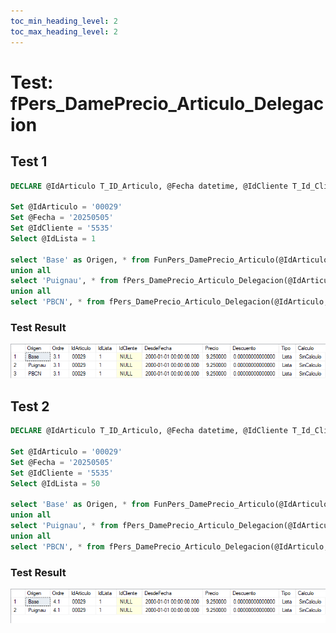 ```yaml
---
toc_min_heading_level: 2
toc_max_heading_level: 2
---
```

# Test: fPers_DamePrecio_Articulo_Delegacion

## Test 1

```sql
DECLARE @IdArticulo T_ID_Articulo, @Fecha datetime, @IdCliente T_Id_Cliente, @IdLista T_Id_Lista

Set @IdArticulo = '00029'
Set @Fecha = '20250505'
Set @IdCliente = '5535'
Select @IdLista = 1

select 'Base' as Origen, * from FunPers_DamePrecio_Articulo(@IdArticulo, @IdCliente, @IdLista, @Fecha, null,null)
union all
select 'Puignau', * from fPers_DamePrecio_Articulo_Delegacion(@IdArticulo, @IdCliente, @IdLista, @Fecha, null,null, 0)
union all
select 'PBCN', * from fPers_DamePrecio_Articulo_Delegacion(@IdArticulo, @IdCliente, @IdLista, @Fecha, null,null, 2)
```

### Test Result

![test_result_fPers_DamePrecio_Articulo_Delegacion]

## Test 2

```sql
DECLARE @IdArticulo T_ID_Articulo, @Fecha datetime, @IdCliente T_Id_Cliente, @IdLista T_Id_Lista

Set @IdArticulo = '00029'
Set @Fecha = '20250505'
Set @IdCliente = '5535'
Select @IdLista = 50

select 'Base' as Origen, * from FunPers_DamePrecio_Articulo(@IdArticulo, @IdCliente, @IdLista, @Fecha, null,null)
union all
select 'Puignau', * from fPers_DamePrecio_Articulo_Delegacion(@IdArticulo, @IdCliente, @IdLista, @Fecha, null,null, 0)
union all
select 'PBCN', * from fPers_DamePrecio_Articulo_Delegacion(@IdArticulo, @IdCliente, @IdLista, @Fecha, null,null, 2)
```

### Test Result

![test_result_fPers_DamePrecio_Articulo_Delegacion2]

[test_result_fPers_DamePrecio_Articulo_Delegacion]: /puignau-bcn\3394\test_scripts\test_result_fPers_DamePrecio_Articulo_Delegacion.png
[test_result_fPers_DamePrecio_Articulo_Delegacion2]: /puignau-bcn\3394\test_scripts\test_result_fPers_DamePrecio_Articulo_Delegacion2.png
